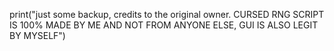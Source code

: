 print("just some backup, credits to the original owner. CURSED RNG SCRIPT IS 100% MADE BY ME AND NOT FROM ANYONE ELSE, GUI IS ALSO LEGIT BY MYSELF")
